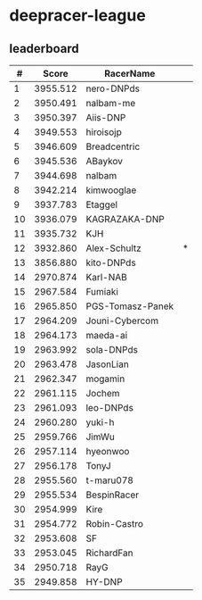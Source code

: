 # deepracer-league

## leaderboard

<!-- leaderboard -->
| # | Score | RacerName |   |
| - | ----- | --------- | - |
| 1 | 3955.512 | nero-DNPds | |
| 2 | 3950.491 | nalbam-me | |
| 3 | 3950.397 | Aiis-DNP | |
| 4 | 3949.553 | hiroisojp | |
| 5 | 3946.609 | Breadcentric | |
| 6 | 3945.536 | ABaykov | |
| 7 | 3944.698 | nalbam | |
| 8 | 3942.214 | kimwooglae | |
| 9 | 3937.783 | Etaggel | |
| 10 | 3936.079 | KAGRAZAKA-DNP | |
| 11 | 3935.732 | KJH | |
| 12 | 3932.860 | Alex-Schultz | * |
| 13 | 3856.880 | kito-DNPds | |
| 14 | 2970.874 | Karl-NAB | |
| 15 | 2967.584 | Fumiaki | |
| 16 | 2965.850 | PGS-Tomasz-Panek | |
| 17 | 2964.209 | Jouni-Cybercom | |
| 18 | 2964.173 | maeda-ai | |
| 19 | 2963.992 | sola-DNPds | |
| 20 | 2963.478 | JasonLian | |
| 21 | 2962.347 | mogamin | |
| 22 | 2961.115 | Jochem | |
| 23 | 2961.093 | leo-DNPds | |
| 24 | 2960.280 | yuki-h | |
| 25 | 2959.766 | JimWu | |
| 26 | 2957.114 | hyeonwoo | |
| 27 | 2956.178 | TonyJ | |
| 28 | 2955.560 | t-maru078 | |
| 29 | 2955.534 | BespinRacer | |
| 30 | 2954.999 | Kire | |
| 31 | 2954.772 | Robin-Castro | |
| 32 | 2953.608 | SF | |
| 33 | 2953.045 | RichardFan | |
| 34 | 2950.718 | RayG | |
| 35 | 2949.858 | HY-DNP | |

